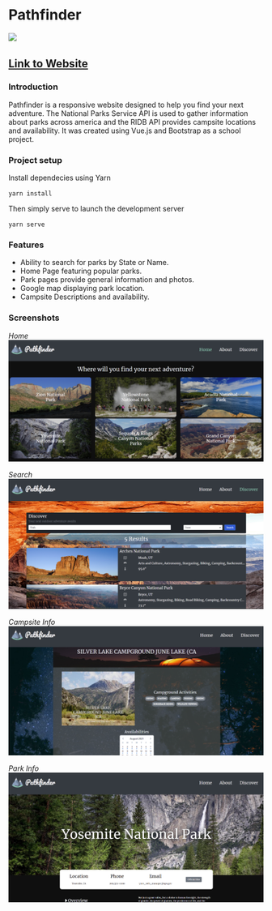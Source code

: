 # Pathfinder
![](misc/img/mainbanner.png)

## [Link to Website](https://pathfinder-17a7e.web.app/)
### Introduction

Pathfinder is a responsive website designed to help you find your next adventure. 
The National Parks Service API is used to gather information about parks across america and the RIDB API provides campsite locations and availability.
It was created using Vue.js and Bootstrap as a school project. 

### Project setup
Install dependecies using Yarn

```
yarn install
```
Then simply serve to launch the development server

```
yarn serve
```

### Features
* Ability to search for parks by State or Name.
* Home Page featuring popular parks.
* Park pages provide general information and photos.
* Google map displaying park location.
* Campsite Descriptions and availability.

### Screenshots
_Home_
![](misc/img/home.png)

_Search_
![](misc/img/search.png)

_Campsite Info_
![](misc/img/camp.png)

_Park Info_
![](misc/img/park.png)
